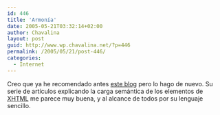 ```yaml
---
id: 446
title: 'Armonía'
date: 2005-05-21T03:32:14+02:00
author: Chavalina
layout: post
guid: http://www.wp.chavalina.net/?p=446
permalink: /2005/05/21/post-446/
categories:
  - Internet
---
```

Creo que ya he recomendado antes <a href="http://armonia.spiral-static.org/" target="_blank">este blog</a> pero lo hago de nuevo. Su serie de artículos explicando la carga semántica de los elementos de <acronym title="eXtended HyperText Markup Language">XHTML</acronym> me parece muy buena, y al alcance de todos por su lenguaje sencillo.